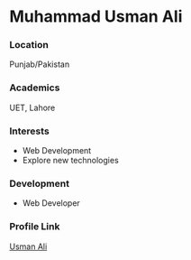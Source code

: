 # Muhammad Usman Ali

### Location

Punjab/Pakistan

### Academics

UET, Lahore

### Interests

- Web Development
- Explore new technologies

### Development

- Web Developer


### Profile Link

[Usman Ali](https://github.com/muhammadosmanali)